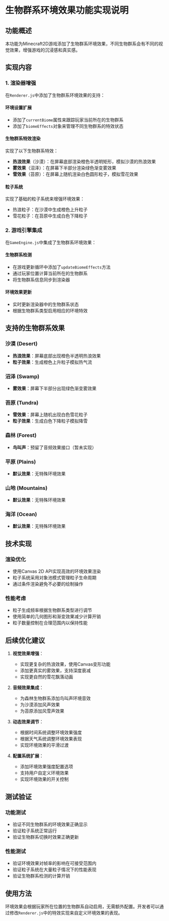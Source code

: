 # 生物群系环境效果功能实现说明

## 功能概述
本功能为Minecraft2D游戏添加了生物群系环境效果，不同生物群系会有不同的视觉效果，增强游戏的沉浸感和真实感。

## 实现内容

### 1. 渲染器增强
在`Renderer.js`中添加了生物群系环境效果的支持：

#### 环境设置扩展
- 添加了`currentBiome`属性来跟踪玩家当前所在的生物群系
- 添加了`biomeEffects`对象来管理不同生物群系的特效状态

#### 生物群系特效渲染
实现了以下生物群系特效：
- **热浪效果**（沙漠）：在屏幕底部渲染橙色半透明矩形，模拟沙漠的热浪效果
- **雾效果**（沼泽）：在屏幕下半部分渲染绿色渐变雾效果
- **雪效果**（苔原）：在屏幕上随机渲染白色圆形粒子，模拟雪花效果

#### 粒子系统
实现了基础的粒子系统来增强环境效果：
- 热浪粒子：在沙漠中生成橙色上升粒子
- 雪花粒子：在苔原中生成白色下降粒子

### 2. 游戏引擎集成
在`GameEngine.js`中集成了生物群系环境效果：

#### 生物群系检测
- 在游戏更新循环中添加了`updateBiomeEffects`方法
- 通过玩家位置计算当前所在的生物群系
- 将生物群系信息同步到渲染器

#### 环境效果更新
- 实时更新渲染器中的生物群系状态
- 根据生物群系类型启用相应的环境特效

## 支持的生物群系效果

### 沙漠 (Desert)
- **热浪效果**：屏幕底部出现橙色半透明热浪效果
- **粒子效果**：生成橙色上升粒子模拟热气流

### 沼泽 (Swamp)
- **雾效果**：屏幕下半部分出现绿色渐变雾效果

### 苔原 (Tundra)
- **雪效果**：屏幕上随机出现白色雪花粒子
- **粒子效果**：生成白色下降粒子模拟降雪

### 森林 (Forest)
- **鸟叫声**：预留了音频效果接口（暂未实现）

### 平原 (Plains)
- **默认效果**：无特殊环境效果

### 山地 (Mountains)
- **默认效果**：无特殊环境效果

### 海洋 (Ocean)
- **默认效果**：无特殊环境效果

## 技术实现

### 渲染优化
- 使用Canvas 2D API实现高效的环境效果渲染
- 粒子系统采用对象池模式管理粒子生命周期
- 通过条件渲染避免不必要的绘制操作

### 性能考虑
- 粒子生成频率根据生物群系类型进行调节
- 使用简单的几何图形和渐变效果减少计算开销
- 粒子数量控制在合理范围内以保持性能

## 后续优化建议

1. **视觉效果增强**：
   - 实现更复杂的热浪效果，使用Canvas变形功能
   - 添加更真实的雾效果，支持深度衰减
   - 实现更自然的雪花飘落动画

2. **音频效果集成**：
   - 为森林生物群系添加鸟叫声环境音效
   - 为沙漠添加风声效果
   - 为苔原添加风雪声效果

3. **动态效果调节**：
   - 根据时间系统调整环境效果强度
   - 根据天气系统调整环境效果表现
   - 实现环境效果的平滑过渡

4. **配置系统扩展**：
   - 添加环境效果强度配置选项
   - 支持用户自定义环境效果
   - 实现环境效果的开关控制

## 测试验证

### 功能测试
- 验证不同生物群系的环境效果正确显示
- 验证粒子系统正常运行
- 验证生物群系切换时效果正确更新

### 性能测试
- 验证环境效果对帧率的影响在可接受范围内
- 验证粒子系统在大量粒子情况下的性能表现
- 验证生物群系检测的计算开销

## 使用方法

环境效果会根据玩家所在位置的生物群系自动启用，无需额外配置。开发者可以通过修改`Renderer.js`中的特效实现来自定义环境效果的表现。